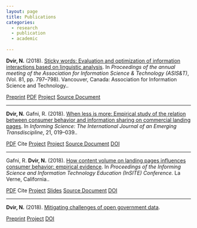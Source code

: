 ```yaml
---
layout: page
title: Publications
categories:
  - research
  - publication 
  - academic
  
---
```



**Dvir, N.**  (2018).  [Sticky words: Evaluation and optimization of information interactions based on linguistic analysis](https://nimdvir.github.io/~nd115232/public/publication/sticky_asist/). In  _Proceedings of the annual meeting of the Association for Information Science & Technology (ASIS&T)_, (Vol. 81, pp. 797–798). Vancouver, Canada: Association for Information Science and Technology..

[Preprint](http://arxiv.org/pdf/1512.04133v1) [PDF](https://nimdvir.github.io/~nd115232/public/publication/sticky_asist/sticky_asist.pdf) [Project](https://nimdvir.github.io/~nd115232/public/project/sticky/) [Source Document](https://www.asist.org/wp-content/uploads/2018/12/Final-81st-Annual-Meeting-Proceedings.pdf#page=821)

---
**Dvir, N.**  Gafni, R.  (2018).  [When less is more: Empirical study of the relation between consumer behavior and information sharing on commercial landing pages](https://nimdvir.github.io/~nd115232/public/publication/less-isi/). In  _Informing Science: The International Journal of an Emerging Transdiscipline_, 21, 019–039..

[PDF](https://nimdvir.github.io/~nd115232/public/publication/less-isi/less-isi.pdf) Cite  [Project](https://nimdvir.github.io/~nd115232/public/project/less/) [Project](https://nimdvir.github.io/~nd115232/public/project/content/) [Source Document](https://www.informingscience.org/Publications/4015) [DOI](https://doi.org/10.28945/4015)

---
Gafni, R. **Dvir, N.**  (2018).  [How content volume on landing pages influences consumer ‎‎behavior: empirical evidence](https://nimdvir.github.io/~nd115232/public/publication/less-insite/). In  _Proceedings of the Informing Science and Information Technology Education (InSITE) Conference._  La Verne, California..

[PDF](https://nimdvir.github.io/~nd115232/public/publication/less-insite/less-insite.pdf) Cite  [Project](https://nimdvir.github.io/~nd115232/public/project/less/) [Slides](https://speakerdeck.com/ndvir/less-is-more-an-empirical-investigation-of-the-relationship-between-amount-of-digital-content-and-user-engagement) [Source Document](https://www.informingscience.org/Publications/4016) [DOI](https://doi.org/10.28945/4016)

---
**Dvir, N.**  (2018).  [Mitigating challenges of open government data](https://nimdvir.github.io/~nd115232/public/publication/open-data/).

[Preprint](https://www.preprints.org/manuscript/201712.0182/v4) [Project](https://nimdvir.github.io/~nd115232/public/project/content/) [DOI](https://doi.org/10.20944/preprints201712.0182.v4)
